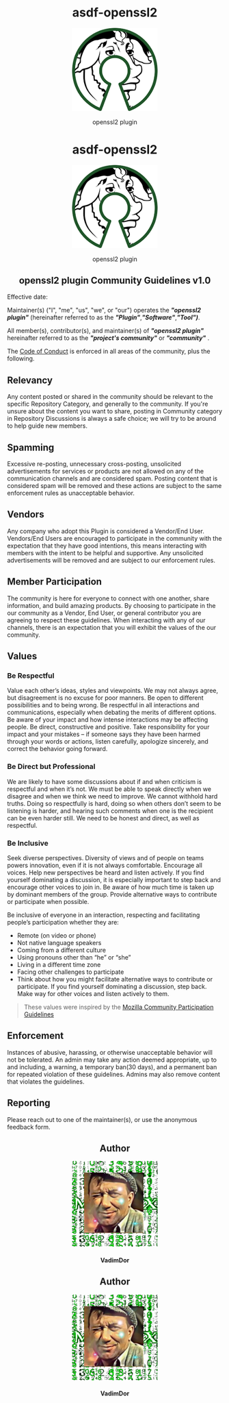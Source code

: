 <h1 align="center">asdf-openssl2</h1>
<div align="center">
    <a href="https://github.com/VadimDor">
        <img width="200" src="./assets/logo.png">
    </a>
</div>
<p align="center">openssl2 plugin</p>

<h1 align="center">asdf-openssl2</h1>
<div align="center">
    <a href="https://github.com/VadimDor">
        <img width="200" src="./assets/logo.png">
    </a>
</div>
<p align="center">openssl2 plugin</p>

<h2 align="center"> openssl2 plugin Community Guidelines v1.0</h2>
<!--  TODO: review and adopt the Policy -->
Effective date: <START DATE>

Maintainer(s) ("I", "me", "us", "we", or "our") operates the ***"openssl2 plugin"*** (hereinafter referred to as the ***"Plugin"***,***"Software"***,***"Tool")***. 

All member(s), contributor(s), and maintainer(s) of ***"openssl2 plugin"*** hereinafter referred to as the  ***"project's community"*** or ***"community"*** .

The [Code of Conduct](https://github.com/VadimDor/openssl2/CODE_OF_CONDUCT.md) is enforced in all areas of the community, plus the following.

## Relevancy 

Any content posted or shared in the community should be relevant to the specific Repository Category, and generally to the community. If you're unsure about the content you want to share, posting in Community category in Repository Discussions is always a safe choice; we will try to be around to help guide new members. 

## Spamming

Excessive re-posting, unnecessary cross-posting, unsolicited advertisements for services or products are not allowed on any of the communication channels and are considered spam. Posting content that is considered spam will be removed and these actions are subject to the same enforcement rules as unacceptable behavior.

## Vendors

Any company who adopt this Plugin is considered a Vendor/End User.  Vendors/End Users are encouraged to participate in the community with the expectation that they have good intentions, this means interacting with members with the intent to be helpful and supportive. Any unsolicited advertisements will be removed and are subject to our enforcement rules.

## Member Participation

The community is here for everyone to connect with one another, share information, and build amazing products. By choosing to participate in the our community as a Vendor, End User, or general contributor you are agreeing to respect these guidelines. When interacting with any of our channels, there is an expectation that you will exhibit the values of the our community.

## Values

### Be Respectful

Value each other’s ideas, styles and viewpoints. We may not always agree, but disagreement is no excuse for poor manners. Be open to different possibilities and to being wrong. Be respectful in all interactions and communications, especially when debating the merits of different options. Be aware of your impact and how intense interactions may be affecting people. Be direct, constructive and positive. Take responsibility for your impact and your mistakes – if someone says they have been harmed through your words or actions, listen carefully, apologize sincerely, and correct the behavior going forward.

### Be Direct but Professional

We are likely to have some discussions about if and when criticism is respectful and when it’s not. We must be able to speak directly when we disagree and when we think we need to improve. We cannot withhold hard truths. Doing so respectfully is hard, doing so when others don’t seem to be listening is harder, and hearing such comments when one is the recipient can be even harder still. We need to be honest and direct, as well as respectful.

### Be Inclusive

Seek diverse perspectives. Diversity of views and of people on teams powers innovation, even if it is not always comfortable. Encourage all voices. Help new perspectives be heard and listen actively. If you find yourself dominating a discussion, it is especially important to step back and encourage other voices to join in. Be aware of how much time is taken up by dominant members of the group. Provide alternative ways to contribute or participate when possible.

Be inclusive of everyone in an interaction, respecting and facilitating people’s participation whether they are:

- Remote (on video or phone)
- Not native language speakers
- Coming from a different culture
- Using pronouns other than “he” or “she”
- Living in a different time zone
- Facing other challenges to participate
- Think about how you might facilitate alternative ways to contribute or participate. If you find yourself dominating a discussion, step back. Make way for other voices and listen actively to them.

> These values were inspired by the [Mozilla Community Participation Guidelines](https://www.mozilla.org/en-US/about/governance/policies/participation/)

## Enforcement

Instances of abusive, harassing, or otherwise unacceptable behavior will not be tolerated. An admin may take any action deemed appropriate, up to and including, a warning, a temporary ban(30 days), and a permanent ban for repeated violation of these guidelines. Admins may also remove content that violates the guidelines.


## Reporting

Please reach out to one of the maintainer(s), or use the anonymous feedback form. 

<h2 align="center">Author</h2>
<div align="center">
    <a href="https://github.com/VadimDor">
        <img width="200" height="200" src="./assets/profile.jpg"></img>
    </a>
</div>
<h4 align="center">VadimDor</h4>
    

<h2 align="center">Author</h2>
<div align="center">
    <a href="https://github.com/VadimDor">
        <img width="200" height="200" src="./assets/profile.jpg"></img>
    </a>
</div>
<h4 align="center">VadimDor</h4>
    